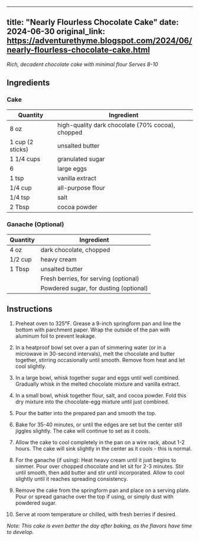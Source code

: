 <!-- filepath: /home/zacox/code/blogspot/adventurethyme/posts/2024-06-30-nearly-flourless-chocolate-cake-formatted.md -->
---
title: "Nearly Flourless Chocolate Cake"
date: 2024-06-30
original_link: https://adventurethyme.blogspot.com/2024/06/nearly-flourless-chocolate-cake.html
---

_Rich, decadent chocolate cake with minimal flour_
_Serves 8-10_

## Ingredients

### Cake
| Quantity | Ingredient |
| -------- | ---------- |
| 8 oz | high-quality dark chocolate (70% cocoa), chopped |
| 1 cup (2 sticks) | unsalted butter |
| 1 1/4 cups | granulated sugar |
| 6 | large eggs |
| 1 tsp | vanilla extract |
| 1/4 cup | all-purpose flour |
| 1/4 tsp | salt |
| 2 Tbsp | cocoa powder |

### Ganache (Optional)
| Quantity | Ingredient |
| -------- | ---------- |
| 4 oz | dark chocolate, chopped |
| 1/2 cup | heavy cream |
| 1 Tbsp | unsalted butter |
| | Fresh berries, for serving (optional) |
| | Powdered sugar, for dusting (optional) |

## Instructions

1. Preheat oven to 325°F. Grease a 9-inch springform pan and line the bottom with parchment paper. Wrap the outside of the pan with aluminum foil to prevent leakage.

2. In a heatproof bowl set over a pan of simmering water (or in a microwave in 30-second intervals), melt the chocolate and butter together, stirring occasionally until smooth. Remove from heat and let cool slightly.

3. In a large bowl, whisk together sugar and eggs until well combined. Gradually whisk in the melted chocolate mixture and vanilla extract.

4. In a small bowl, whisk together flour, salt, and cocoa powder. Fold this dry mixture into the chocolate-egg mixture until just combined.

5. Pour the batter into the prepared pan and smooth the top.

6. Bake for 35-40 minutes, or until the edges are set but the center still jiggles slightly. The cake will continue to set as it cools.

7. Allow the cake to cool completely in the pan on a wire rack, about 1-2 hours. The cake will sink slightly in the center as it cools - this is normal.

8. For the ganache (if using): Heat heavy cream until it just begins to simmer. Pour over chopped chocolate and let sit for 2-3 minutes. Stir until smooth, then add butter and stir until incorporated. Allow to cool slightly until it reaches spreading consistency.

9. Remove the cake from the springform pan and place on a serving plate. Pour or spread ganache over the top if using, or simply dust with powdered sugar.

10. Serve at room temperature or chilled, with fresh berries if desired.

_Note: This cake is even better the day after baking, as the flavors have time to develop._
